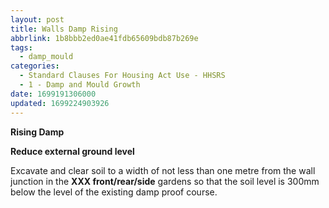 ```yaml
---
layout: post
title: Walls Damp Rising
abbrlink: 1b8bbb2ed0ae41fdb65609bdb87b269e
tags:
  - damp_mould
categories:
  - Standard Clauses For Housing Act Use - HHSRS
  - 1 - Damp and Mould Growth
date: 1699191306000
updated: 1699224903926
---
```


**Rising Damp**

**Reduce external ground level**

Excavate and clear soil to a width of not less than one metre from the wall junction in the **XXX front/rear/side** gardens so that the soil level is 300mm below the level of the existing damp proof course.

